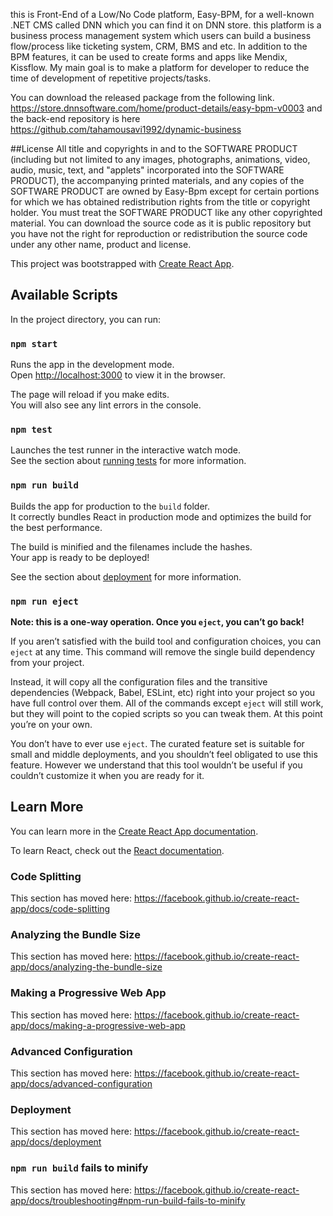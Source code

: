 
this is Front-End of a Low/No Code platform, Easy-BPM, for a well-known .NET CMS called DNN which you can find it on DNN store. this platform is a business process management system which users can build a business flow/process like ticketing system, CRM, BMS and etc. In addition to the BPM features, it can be used to create forms and apps like Mendix, Kissflow. My main goal is to make a platform for developer to reduce the time of development of repetitive projects/tasks.

You can download the released package from the following link. https://store.dnnsoftware.com/home/product-details/easy-bpm-v0003 and the back-end repository is here https://github.com/tahamousavi1992/dynamic-business

##License
All title and copyrights in and to the SOFTWARE PRODUCT (including but not limited to any images, photographs, animations, video, audio, music, text, and "applets" incorporated into the SOFTWARE PRODUCT), the accompanying printed materials, and any copies of the SOFTWARE PRODUCT are owned by Easy-Bpm except for certain portions for which we has obtained redistribution rights from the title or copyright holder. You must treat the SOFTWARE PRODUCT like any other copyrighted material. You can download the source code as it is public repository but you have not the right for reproduction or redistribution the source code under any other name, product and license.

This project was bootstrapped with [Create React App](https://github.com/facebook/create-react-app).

## Available Scripts

In the project directory, you can run:

### `npm start`

Runs the app in the development mode.<br>
Open [http://localhost:3000](http://localhost:3000) to view it in the browser.

The page will reload if you make edits.<br>
You will also see any lint errors in the console.

### `npm test`

Launches the test runner in the interactive watch mode.<br>
See the section about [running tests](https://facebook.github.io/create-react-app/docs/running-tests) for more information.

### `npm run build`

Builds the app for production to the `build` folder.<br>
It correctly bundles React in production mode and optimizes the build for the best performance.

The build is minified and the filenames include the hashes.<br>
Your app is ready to be deployed!

See the section about [deployment](https://facebook.github.io/create-react-app/docs/deployment) for more information.

### `npm run eject`

**Note: this is a one-way operation. Once you `eject`, you can’t go back!**

If you aren’t satisfied with the build tool and configuration choices, you can `eject` at any time. This command will remove the single build dependency from your project.

Instead, it will copy all the configuration files and the transitive dependencies (Webpack, Babel, ESLint, etc) right into your project so you have full control over them. All of the commands except `eject` will still work, but they will point to the copied scripts so you can tweak them. At this point you’re on your own.

You don’t have to ever use `eject`. The curated feature set is suitable for small and middle deployments, and you shouldn’t feel obligated to use this feature. However we understand that this tool wouldn’t be useful if you couldn’t customize it when you are ready for it.

## Learn More

You can learn more in the [Create React App documentation](https://facebook.github.io/create-react-app/docs/getting-started).

To learn React, check out the [React documentation](https://reactjs.org/).

### Code Splitting

This section has moved here: https://facebook.github.io/create-react-app/docs/code-splitting

### Analyzing the Bundle Size

This section has moved here: https://facebook.github.io/create-react-app/docs/analyzing-the-bundle-size

### Making a Progressive Web App

This section has moved here: https://facebook.github.io/create-react-app/docs/making-a-progressive-web-app

### Advanced Configuration

This section has moved here: https://facebook.github.io/create-react-app/docs/advanced-configuration

### Deployment

This section has moved here: https://facebook.github.io/create-react-app/docs/deployment

### `npm run build` fails to minify

This section has moved here: https://facebook.github.io/create-react-app/docs/troubleshooting#npm-run-build-fails-to-minify
